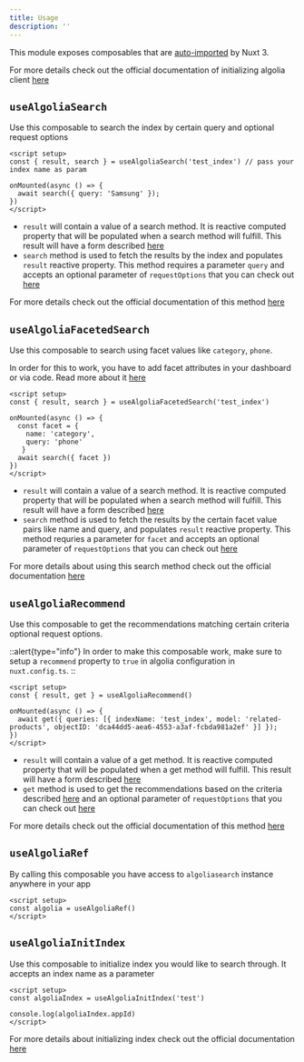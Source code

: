 ```yaml
---
title: Usage
description: ''
---
```


This module exposes composables that are [auto-imported](https://v3.nuxtjs.org/docs/directory-structure/composables) by Nuxt 3.

For more details check out the official documentation of initializing algolia client [here](https://www.algolia.com/doc/api-client/getting-started/instantiate-client-index/javascript/?client=javascript)

## `useAlgoliaSearch`

Use this composable to search the index by certain query and optional request options

```vue
<script setup>
const { result, search } = useAlgoliaSearch('test_index') // pass your index name as param

onMounted(async () => {
  await search({ query: 'Samsung' });
})
</script>
```

* `result` will contain a value of a search method. It is reactive computed property that will be populated when a search method will fulfill. This result will have a form described [here](https://www.algolia.com/doc/api-reference/api-methods/search/#response)
* `search` method is used to fetch the results by the index and populates `result` reactive property. This method requires a parameter `query` and accepts an optional parameter of `requestOptions` that you can check out [here](https://www.algolia.com/doc/api-reference/api-methods/search/#method-param-requestoptions)

For more details check out the official documentation of this method [here](https://www.algolia.com/doc/api-client/methods/search/)

## `useAlgoliaFacetedSearch`

Use this composable to search using facet values like `category`, `phone`.

<alert type="info">

In order for this to work, you have to add facet attributes in your dashboard or via code. Read more about it [here](https://www.algolia.com/doc/guides/managing-results/refine-results/faceting/)

</alert>

```vue
<script setup>
const { result, search } = useAlgoliaFacetedSearch('test_index')

onMounted(async () => {
  const facet = { 
    name: 'category',
    query: 'phone'
   }
  await search({ facet })
})
</script>
```

* `result` will contain a value of a search method. It is reactive computed property that will be populated when a search method will fulfill. This result will have a form described [here](https://www.algolia.com/doc/api-reference/api-methods/search-for-facet-values/#response)
* `search` method is used to fetch the results by the certain facet value pairs like name and query, and populates `result` reactive property. This method requries a parameter for `facet` and accepts an optional parameter of `requestOptions` that you can check out [here](https://www.algolia.com/doc/api-reference/api-methods/search/#method-param-requestoptions)

For more details about using this search method check out the official documentation [here](https://www.algolia.com/doc/api-reference/api-methods/search-for-facet-values/)

## `useAlgoliaRecommend`

Use this composable to get the recommendations matching certain criteria optional request options.

   ::alert{type="info"}
    In order to make this composable work, make sure to setup a `recommend` property to `true` in algolia configuration in `nuxt.config.ts`.
   ::

```vue
<script setup>
const { result, get } = useAlgoliaRecommend()

onMounted(async () => {
  await get({ queries: [{ indexName: 'test_index', model: 'related-products', objectID: 'dca44dd5-aea6-4553-a3af-fcbda981a2ef' }] });
})
</script>
```

* `result` will contain a value of a get method. It is reactive computed property that will be populated when a get method will fulfill. This result will have a form described [here](https://www.algolia.com/doc/api-reference/api-methods/get-recommendations/#response)
* `get` method is used to get the recommendations based on the criteria described [here](https://www.algolia.com/doc/api-reference/api-methods/get-recommendations/#parameters) and an optional parameter of `requestOptions` that you can check out [here](https://www.algolia.com/doc/api-reference/api-methods/search/#method-param-requestoptions)

For more details check out the official documentation of this method [here](https://www.algolia.com/doc/api-reference/api-methods/get-recommendations/)

## `useAlgoliaRef`

By calling this composable you have access to `algoliasearch` instance anywhere in your app

```vue
<script setup>
const algolia = useAlgoliaRef()
</script>
```

## `useAlgoliaInitIndex`

Use this composable to initialize index you would like to search through. It accepts an index name as a parameter

```vue
<script setup>
const algoliaIndex = useAlgoliaInitIndex('test')

console.log(algoliaIndex.appId)
</script>
```

For more details about initializing index check out the official documentation [here](https://www.algolia.com/doc/api-client/getting-started/instantiate-client-index/javascript/?client=javascript#initialize-an-index)
